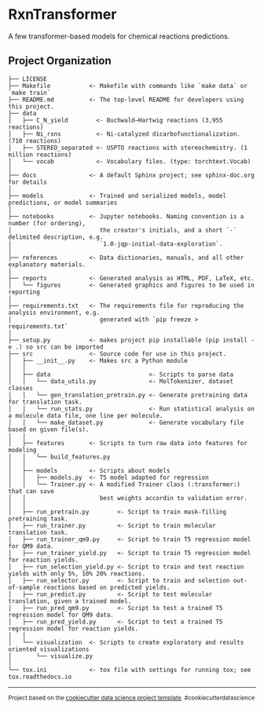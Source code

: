 RxnTransformer
==============================

A few transformer-based models for chemical reactions predictions.

Project Organization
------------

    ├── LICENSE
    ├── Makefile           <- Makefile with commands like `make data` or `make train`
    ├── README.md          <- The top-level README for developers using this project.
    ├── data
    │   ├── C_N_yield        <- Buchwald–Hartwig reactions (3,955 reactions)
    │   ├── Ni_rxns          <- Ni-catalyzed dicarbofunctionalization. (710 reactions)
    │   ├── STEREO_separated <- USPTO reactions with stereochemistry. (1 million reactions)
    │   └── vocab            <- Vocabulary files. (type: torchtext.Vocab)
    │
    ├── docs               <- A default Sphinx project; see sphinx-doc.org for details
    │
    ├── models             <- Trained and serialized models, model predictions, or model summaries
    │
    ├── notebooks          <- Jupyter notebooks. Naming convention is a number (for ordering),
    │                         the creator's initials, and a short `-` delimited description, e.g.
    │                         `1.0-jqp-initial-data-exploration`.
    │
    ├── references         <- Data dictionaries, manuals, and all other explanatory materials.
    │
    ├── reports            <- Generated analysis as HTML, PDF, LaTeX, etc.
    │   └── figures        <- Generated graphics and figures to be used in reporting
    │
    ├── requirements.txt   <- The requirements file for reproducing the analysis environment, e.g.
    │                         generated with `pip freeze > requirements.txt`
    │
    ├── setup.py           <- makes project pip installable (pip install -e .) so src can be imported
    ├── src                <- Source code for use in this project.
    │   ├── __init__.py    <- Makes src a Python module
    │   │
    │   ├── data                            <- Scripts to parse data
    │   │   └── data_utils.py               <- MolTokenizer, dataset classes
    │   │   └── gen_translation_pretrain.py <- Generate pretraining data for translation task.
    │   │   └── run_stats.py                <- Run statistical analysis on a molecule data file, one line per molecule.
    │   │   └── make_dataset.py             <- Generate vocabulary file based on given file(s).
    │   │
    │   ├── features       <- Scripts to turn raw data into features for modeling
    │   │   └── build_features.py
    │   │
    │   ├── models         <- Scripts about models
    │   │   ├── models.py  <- T5 model adapted for regression
    │   │   └── Trainer.py <- A modified Trainer class (:transformer:) that can save
    │   │                     best weights accordin to validation error.
    │   │
    │   ├── run_pretrain.py        <- Script to train mask-filling pretraining task.
    │   ├── run_trainer.py         <- Script to train molecular translation task.
    │   ├── run_trainer_qm9.py     <- Script to train T5 regression model for QM9 data.
    │   ├── run_trainer_yield.py   <- Script to train T5 regression model for reaction yields.
    │   ├── run_selection_yield.py <- Script to train and test reaction yields with only 5%, 10% 20% reactions.
    │   ├── run_selector.py        <- Script to train and selection out-of-sample reactions based on predicted yields.
    │   ├── run_predict.py         <- Script to test molecular translation, given a trained model.
    │   ├── run_pred_qm9.py        <- Script to test a trained T5 regression model for QM9 data.
    │   ├── run_pred_yield.py      <- Script to test a trained T5 regression model for reaction yields.
    │   │
    │   └── visualization  <- Scripts to create exploratory and results oriented visualizations
    │       └── visualize.py
    │
    └── tox.ini            <- tox file with settings for running tox; see tox.readthedocs.io


--------

<p><small>Project based on the <a target="_blank" href="https://drivendata.github.io/cookiecutter-data-science/">cookiecutter data science project template</a>. #cookiecutterdatascience</small></p>
